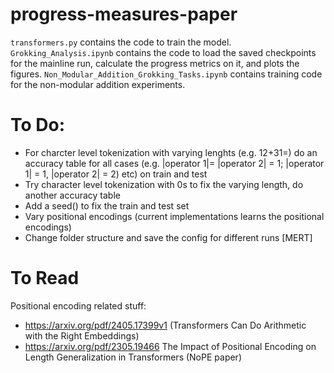# progress-measures-paper

`transformers.py` contains the code to train the model. `Grokking_Analysis.ipynb` contains the code to load the saved checkpoints for the mainline run, calculate the progress metrics on it, and plots the figures. `Non_Modular_Addition_Grokking_Tasks.ipynb` contains training code for the non-modular addition experiments.

# To Do:
- For charcter level tokenization with varying lenghts (e.g. 12+31=) do an accuracy table for all cases (e.g. |operator 1|= |operator 2| = 1; |operator 1| = 1,  |operator 2| = 2) etc) on train and test
- Try character level tokenization with 0s to fix the varying length, do another accuracy table
- Add a seed() to fix the train and test set
- Vary positional encodings (current implementations learns the positional encodings)
- Change folder structure and save the config for different runs [MERT]

# To Read

Positional encoding related stuff:

- https://arxiv.org/pdf/2405.17399v1 (Transformers Can Do Arithmetic with the
Right Embeddings)
- https://arxiv.org/pdf/2305.19466 The Impact of Positional Encoding on Length
Generalization in Transformers (NoPE paper)



